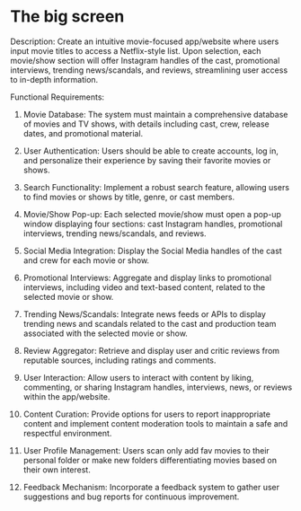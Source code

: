 # The big screen

Description:
Create an intuitive movie-focused app/website where users input movie titles to access a Netflix-style list. Upon selection, each movie/show section will offer Instagram handles of the cast, promotional interviews, trending news/scandals, and reviews, streamlining user access to in-depth information.

Functional Requirements:

1. Movie Database:
 The system must maintain a comprehensive database of movies and TV shows, with details including cast, crew, release dates, and promotional material.

2. User Authentication: 
Users should be able to create accounts, log in, and personalize their experience by saving their favorite movies or shows.

3. Search Functionality: 
Implement a robust search feature, allowing users to find movies or shows by title, genre, or cast members.

4. Movie/Show Pop-up: 
Each selected movie/show must open a pop-up window displaying four sections: cast Instagram handles, promotional interviews, trending news/scandals, and reviews.

5. Social Media Integration: 
Display the Social Media handles of the cast and crew for each movie or show.



6. Promotional Interviews: 
Aggregate and display links to promotional interviews, including video and text-based content, related to the selected movie or show.

7. Trending News/Scandals: 
Integrate news feeds or APIs to display trending news and scandals related to the cast and production team associated with the selected movie or show.

8. Review Aggregator: 
Retrieve and display user and critic reviews from reputable sources, including ratings and comments.

9. User Interaction:
 Allow users to interact with content by liking, commenting, or sharing Instagram handles, interviews, news, or reviews within the app/website.

10. Content Curation: 
Provide options for users to report inappropriate content and implement content moderation tools to maintain a safe and respectful environment.

11. User Profile Management: 
Users scan only add fav movies to their personal folder or make new folders differentiating movies based on their own interest. 

12. Feedback Mechanism: 
Incorporate a feedback system to gather user suggestions and bug reports for continuous improvement.

